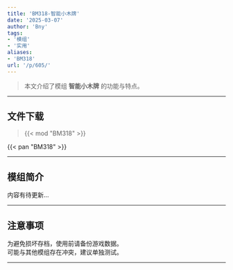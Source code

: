 ```yaml
---
title: 'BM318-智能小木牌'
date: '2025-03-07'
author: 'Bny'
tags:
- '模组'
- '实用'
aliases:
- 'BM318'
url: '/p/605/'
---
```


> 本文介绍了模组 **智能小木牌** 的功能与特点。

---

## 文件下载  

> {{< mod "BM318" >}}  

{{< pan "BM318" >}}  

---

## 模组简介

>  
内容有待更新...  

---

## 注意事项

>  
为避免损坏存档，使用前请备份游戏数据。  
可能与其他模组存在冲突，建议单独测试。  

---

